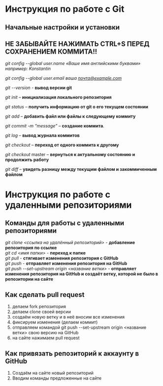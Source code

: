 # Инструкция по работе с Git

## Начальные настройки и установки
## НЕ ЗАБЫВАЙТЕ НАЖИМАТЬ CTRL+S ПЕРЕД СОХРАНЕНИЕМ КОММИТА!!

*git config --global user.name «Ваше имя английскими буквами»  например: Konstantin*

*git config --global user.email ваша почта@example.com*  

*git --version* - **вывод версии git**  

*git init* – **инициализация локального репозитория**

*git status* – **получить информацию от git о его текущем состоянии**

*git add* – **добавить файл или файлы к следующему коммиту**

*git commit -m “message”* – **создание коммита**.

*git log* – **вывод журнала коммитов**

*git checkout* – **переход от одного коммита к другому**

*git checkout* master – **вернуться к актуальному состоянию и продолжить работу**

*git diff* – **увидеть разницу между текущим файлом и закоммиченным файлом**  

# Инструкция по работе с удаленными репозиториями 
## Команды для работы с удаленными репозиториями
*git clone <ссылка на удалённый репозиторий>* - **добавление репозитория по ссылке**  
*git cd <имя папки>* - **переход к папке**  
*git pull* - **стягивает изменения репозитория с GitHub**  
*git push* - **отправляет изменения репозитория на GitHub**  
*git push --set-upstream origin <название ветки>* - **отправляет изменения репозитория на GitHub и создаёт ветку, которой не было в репозитории на сайте**  

## Как сделать pull request
1. делаем fork репозитория
2. делаем clone своей версии 
3. создаём новую ветку и в неё вносим все изменения
4. фиксируем изменения (делаем коммит)
5. отправляем командой git push --set-upstream origin <название ветки> свою версию на GitHub
6. на сайте нажимаем pull request  

## Как привязать репозиторий к аккаунту в GitHub
1. Создаём на сайте новый репозиторий 
2. Вводим команды предложенные на сайте 
